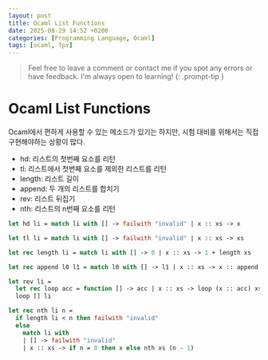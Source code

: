 ```yaml
---
layout: post
title: Ocaml List Functions
date: 2025-08-29 14:52 +0200
categories: [Programming Language, Ocaml]
tags: [ocaml, fpv]
---
```


> Feel free to leave a comment or contact me if you spot any errors or have feedback. I'm always open to learning!
{: .prompt-tip } 

# Ocaml List Functions

Ocaml에서 편하게 사용할 수 있는 메소드가 있기는 하지만, 시험 대비를 위해서는 직접 구현해야하는 상황이 많다. 

* hd: 리스트의 첫번째 요소를 리턴
* tl: 리스트에서 첫번째 요소를 제외한 리스트를 리턴
* length: 리스트 길이
* append: 두 개의 리스트를 합치기
* rev: 리스트 뒤집기
* nth: 리스트의 n번째 요소를 리턴

```ocaml
let hd li = match li with [] -> failwith "invalid" | x :: xs -> x

let tl li = match li with [] -> failwith "invalid" | x :: xs -> xs

let rec length li = match li with [] -> 0 | x :: xs -> 1 + length xs

let rec append l0 l1 = match l0 with [] -> l1 | x :: xs -> x :: append xs l1

let rev li =
  let rec loop acc = function [] -> acc | x :: xs -> loop (x :: acc) xs in
  loop [] li

let rec nth li n =
  if length li < n then failwith "invalid"
  else
    match li with
    | [] -> failwith "invalid"
    | x :: xs -> if n = 0 then x else nth xs (n - 1)
```